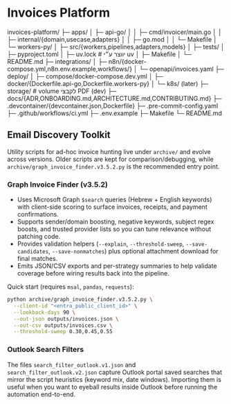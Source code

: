 # Invoices Platform

invoices-platform/
├─ apps/
│  ├─ api-go/
│  │  ├─ cmd/invoicer/main.go
│  │  ├─ internal/{domain,usecase,adapters}
│  │  ├─ go.mod
│  │  └─ Makefile
│  └─ workers-py/
│     ├─ src/{workers,pipelines,adapters,models}
│     ├─ tests/
│     ├─ pyproject.toml
│     ├─ uv.lock              # יווצר ע״י uv
│     ├─ Makefile
│     └─ README.md
├─ integrations/
│  ├─ n8n/{docker-compose.yml,n8n.env.example,workflows/}
│  └─ openapi/invoices.yaml
├─ deploy/
│  ├─ compose/docker-compose.dev.yml
│  ├─ docker/{Dockerfile.api-go,Dockerfile.workers-py}
│  └─ k8s/ (later)
├─ storage/                  # volume לקבצי PDF (dev)
├─ docs/{ADR,ONBOARDING.md,ARCHITECTURE.md,CONTRIBUTING.md}
├─ .devcontainer/{devcontainer.json,Dockerfile}
├─ .pre-commit-config.yaml
├─ .github/workflows/ci.yml
├─ .env.example
├─ Makefile
└─ README.md


## Email Discovery Toolkit

Utility scripts for ad-hoc invoice hunting live under `archive/` and evolve across versions. Older scripts are kept for comparison/debugging, while `archive/graph_invoice_finder.v3.5.2.py` is the recommended entry point.

### Graph Invoice Finder (v3.5.2)

- Uses Microsoft Graph `$search` queries (Hebrew + English keywords) with client-side scoring to surface invoices, receipts, and payment confirmations.
- Supports sender/domain boosting, negative keywords, subject regex boosts, and trusted provider lists so you can tune relevance without patching code.
- Provides validation helpers (`--explain`, `--threshold-sweep`, `--save-candidates`, `--save-nonmatches`) plus optional attachment download for final matches.
- Emits JSON/CSV exports and per-strategy summaries to help validate coverage before wiring results back into the pipeline.

Quick start (requires `msal`, `pandas`, `requests`):

```bash
python archive/graph_invoice_finder.v3.5.2.py \
  --client-id "<entra_public_client_id>" \
  --lookback-days 90 \
  --out-json outputs/invoices.json \
  --out-csv outputs/invoices.csv \
  --threshold-sweep 0.30,0.45,0.55
```

### Outlook Search Filters

The files `search_filter_outlook.v1.json` and `search_filter_outlook.v2.json` capture Outlook portal saved searches that mirror the script heuristics (keyword mix, date windows). Importing them is useful when you want to eyeball results inside Outlook before running the automation end-to-end.
